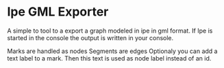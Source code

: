 # Ipe GML Exporter
A simple to tool to a export a graph modeled in ipe in gml format. If Ipe is started in the console the output is written in your console.

Marks are handled as nodes
Segments are edges
Optionaly you can add a text label to a mark. Then this text is used as node label instead of an id.
